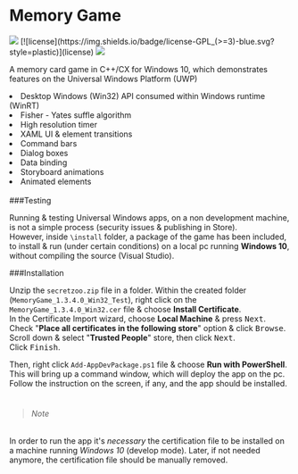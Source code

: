 # Memory Game
<img src ="https://img.shields.io/badge/platform-UWP|C++/CX-yellow.svg?style=plastic">
[![license](https://img.shields.io/badge/license-GPL_(>=3)-blue.svg?style=plastic)](license)
<img src ="https://img.shields.io/badge/build-passed-green.svg?style=plastic">

A memory card game in C++/CX for Windows 10, which demonstrates features on the Universal Windows Platform (UWP)<br/>

<li>Desktop Windows (Win32) API consumed within Windows runtime (WinRT)</li>
<li>Fisher - Yates suffle algorithm</li>
<li>High resolution timer</li>
<li>XAML UI & element transitions</li>
<li>Command bars</li>
<li>Dialog boxes</li>
<li>Data binding</li>
<li>Storyboard animations</li>
<li>Animated elements</li>
<br/>
###Testing 

Running & testing Universal Windows apps, on a non development machine, is not a simple process (security issues & publishing in Store).<br/>
However, inside `\install` folder, a package of the game has been included, to install & run (under certain conditions) on a local pc running **Windows 10**, without compiling the source (Visual Studio).

###Installation

Unzip the `secretzoo.zip` file in a folder.
Within the created folder (`MemoryGame_1.3.4.0_Win32_Test`), right click on the `MemoryGame_1.3.4.0_Win32.cer` file & choose **Install Certificate**.
<br/>
In the Certificate Import wizard, choose **Local Machine** & press <kbd>Next</kbd>.</br>
Check "**Place all certificates in the following store**" option & click <kbd>Browse</kbd>.<br/>
Scroll down & select "**Trusted People**" store, then click <kbd>Next</kbd>.<br/>
Click <kbd>Finish</kbd>.

Then, right click `Add-AppDevPackage.ps1` file & choose **Run with PowerShell**.<br/>
This will bring up a command window, which will deploy the app on the pc.
Follow the instruction on the screen, if any, and the app should be installed.<br/><br/>


> ###### Note
In order to run the app it's *necessary* the certification file to be installed on a machine running *Windows 10* (develop mode). Later, if not needed anymore, the certification file should be manually removed.
